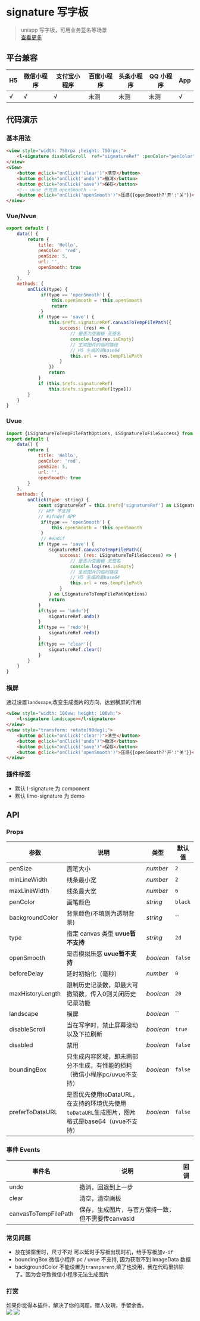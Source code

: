 # signature 写字板
> uniapp 写字板，可用业务签名等场景  
> [查看更多](https://limeui.qcoon.cn/#/signature) <br> 


## 平台兼容

| H5  | 微信小程序 | 支付宝小程序 | 百度小程序 | 头条小程序 | QQ 小程序 | App |
| --- | ---------- | ------------ | ---------- | ---------- | --------- | --- |
| √   | √          | √         | 未测       | 未测          | 未测      | √    |


## 代码演示

### 基本用法
```html
<view style="width: 750rpx ;height: 750rpx;">
	<l-signature disableScroll  ref="signatureRef" :penColor="penColor" :penSize="penSize" :openSmooth="openSmooth" ></l-signature>
</view>
<view>
	<button @click="onClick('clear')">清空</button>
	<button @click="onClick('undo')">撤消</button>
	<button @click="onClick('save')">保存</button>
	<!-- uvue 不支持 openSmooth -->
	<button @click="onClick('openSmooth')">压感{{openSmooth?'开':'关'}}</button>
</view>
```
### Vue/Nvue
```js
export default {
	data() {
		return {
			title: 'Hello',
			penColor: 'red',
			penSize: 5,
			url: '',
			openSmooth: true
		}
	},
	methods: {
		onClick(type) {
			 if(type == 'openSmooth') {
				 this.openSmooth = !this.openSmooth
				 return
			 }
			if (type == 'save') {
				this.$refs.signatureRef.canvasToTempFilePath({
					success: (res) => {
						// 是否为空画板 无签名
						console.log(res.isEmpty)
						// 生成图片的临时路径
						// H5 生成的是base64
						this.url = res.tempFilePath
					}
				})
				return
			}
			if (this.$refs.signatureRef)
				this.$refs.signatureRef[type]()
		}
	}
}
```

### Uvue

```js
import {LSignatureToTempFilePathOptions, LSignatureToFileSuccess} from '@/uni_modules/lime-signature'
export default {
	data() {
		return {
			title: 'Hello',
			penColor: 'red',
			penSize: 5,
			url: '',
			openSmooth: true
		}
	},
	methods: {
		onClick(type: string) {
			const signatureRef = this.$refs['signatureRef'] as LSignatureComponentPublicInstance
			// APP 不支持
			// #ifndef APP 
			 if(type == 'openSmooth') {
				 this.openSmooth = !this.openSmooth
			 }
			 // #endif
			if (type == 'save') {
				signatureRef.canvasToTempFilePath({
					success: (res: LSignatureToFileSuccess) => {
						// 是否为空画板 无签名
						console.log(res.isEmpty)
						// 生成图片的临时路径
						// H5 生成的是base64
						this.url = res.tempFilePath
					}
				} as LSignatureToTempFilePathOptions)
				return
			}
			if(type == 'undo'){
				signatureRef.undo()
			}
			if(type == 'redo'){
				signatureRef.redo()
			}
			if(type == 'clear'){
				signatureRef.clear()
			}
		}
	}
}
```


### 横屏
通过设置`landscape`,改变生成图片的方向，达到横屏的作用
```html
<view style="width: 100vw; height: 100vh;">
	<l-signature landscape></l-signature>
</view>
<view style="transform: rotate(90deg);">
	<button @click="onClick('clear')">清空</button>
	<button @click="onClick('undo')">撤消</button>
	<button @click="onClick('save')">保存</button>
	<button @click="onClick('openSmooth')">压感{{openSmooth?'开':'关'}}</button>
</view>
```

### 插件标签
- 默认 l-signature 为 component
- 默认 lime-signature 为 demo


## API
### Props

| 参数             | 说明                  | 类型              | 默认值        |
| --------------   | ------------         | ----------------  | ------------ |
| penSize          | 画笔大小              | <em>number</em>   |    `2`           |
| minLineWidth     | 线条最小宽            | <em>number</em>    | `2`        |
| maxLineWidth     | 线条最大宽            | <em>number</em>    | `6`        |
| penColor         | 画笔颜色              | <em>string</em>    | `black`      |
| backgroundColor  | 背景颜色(不填则为透明背景)              | <em>string</em>    | ``      |
| type             | 指定 canvas 类型  **uvue暂不支持**  | <em>string</em> | `2d`  |
| openSmooth       | 是否模拟压感 **uvue暂不支持**          | <em>boolean</em>   | `false`       |
| beforeDelay       | 延时初始化（毫秒）          | <em>number</em>   | `0`       |
| maxHistoryLength   | 限制历史记录数，即最大可撤销数，传入0则关闭历史记录功能           | <em>boolean</em>   | `20`       |
| landscape        | 横屏           | <em>boolean</em>   | ``       |
| disableScroll     | 当在写字时，禁止屏幕滚动以及下拉刷新           | <em>boolean</em>   | `true`       |
| disabled         | 禁用           | <em>boolean</em>   | `false`       |
| boundingBox     | 只生成内容区域，即未画部分不生成，有性能的损耗（微信小程序pc/uvue不支持） | <em>boolean</em>   | `false`       |
| preferToDataURL     | 是否优先使用toDataURL，在支持的环境优先使用`toDataURL`生成图片，图片格式是base64（uvue不支持） | <em>boolean</em>   | `false`       |


### 事件 Events

| 事件名  | 说明         | 回调           |
| ------- | ------------ | -------------- |
| undo | 撤消，回退到上一步 |  |
| clear | 清空，清空画板 |  |
| canvasToTempFilePath | 保存，生成图片，与官方保持一致，但不需要传canvasId |  |

### 常见问题
- 放在弹窗里时，尺寸不对 可以延时手写板出现时机，给手写板加`v-if`
- boundingBox 微信小程序 pc / uvue 不支持, 因为获取不到 ImageData 数据
- backgroundColor 不能设置为`transparent`,填了也没用，我在代码里排除了。因为会导致微信小程序无法生成图片

### 打赏
如果你觉得本插件，解决了你的问题，赠人玫瑰，手留余香。   
![](https://testingcf.jsdelivr.net/gh/liangei/image@1.9/alipay.png)
![](https://testingcf.jsdelivr.net/gh/liangei/image@1.9/wpay.png)